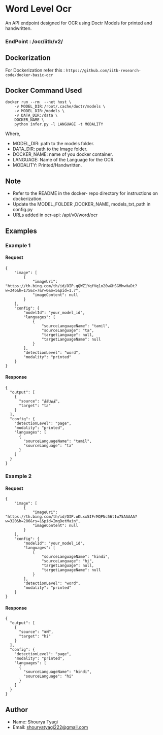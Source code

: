 # Word Level Ocr
An API endpoint designed for OCR using Doctr Models for printed and handwritten. 
### EndPoint : /ocr/iitb/v2/
## Dockerization
For Dockerization refer this : `https://github.com/iitb-research-code/docker-basic-ocr`
## Docker Command Used
```
docker run --rm  --net host \
    -v MODEL_DIR:/root/.cache/doctr/models \
	-v MODEL_DIR:/models \
	-v DATA_DIR:/data \
	DOCKER_NAME \
	python infer.py -l LANGUAGE -t MODALITY
```
Where,
- MODEL_DIR: path to the models folder.
- DATA_DIR: path to the Image folder.
- DOCKER_NAME: name of you docker container.
- LANGUAGE: Name of the Language for the OCR.
- MODALITY: Printed/Handwritten.


## Note
- Refer to the README in the docker- repo directory for instructions on dockerization.
- Update the MODEL_FOLDER ,DOCKER_NAME, models_txt_path in config.py
- URLs added in ocr-api: /api/v0/word/ocr

## Examples 
### Example 1
#### Request
```
{
	"image": [
    	{
        	"imageUri": "https://th.bing.com/th/id/OIP.gQWZ1YqfVq1o20wGHSGMhwHaDt?w=346&h=175&c=7&r=0&o=5&pid=1.7",
        	"imageContent": null
    	}
	],
	"config": {
    	"modelId": "your_model_id",
    	"languages": [
        	{
            	"sourceLanguageName": "tamil",
            	"sourceLanguage": "ta",
            	"targetLanguage": null,
            	"targetLanguageName": null
        	}
    	],
    	"detectionLevel": "word",
    	"modality": "printed"
	}
}
```
#### Response
```
{
  "output": [
    {
      "source": "நீரீபீத்தீ",
      "target": "ta"
    }
  ],
  "config": {
    "detectionLevel": "page",
    "modality": "printed",
    "languages": [
      {
        "sourceLanguageName": "tamil",
        "sourceLanguage": "ta"
      }
    ]
  }
}
```
### Example 2
#### Request
```
{
	"image": [
    	{
        	"imageUri": "https://th.bing.com/th/id/OIP.oKLxx5IFrMQPNc56t1w75AAAAA?w=320&h=286&rs=1&pid=ImgDetMain",
        	"imageContent": null
    	}
	],
	"config": {
    	"modelId": "your_model_id",
    	"languages": [
        	{
            	"sourceLanguageName": "hindi",
            	"sourceLanguage": "hi",
            	"targetLanguage": null,
            	"targetLanguageName": null
        	}
    	],
    	"detectionLevel": "word",
    	"modality": "printed"
	}
}
```
#### Response
```
{
  "output": [
    {
      "source": "कर्म",
      "target": "hi"
    }
  ],
  "config": {
    "detectionLevel": "page",
    "modality": "printed",
    "languages": [
      {
        "sourceLanguageName": "hindi",
        "sourceLanguage": "hi"
      }
    ]
  }
}
```

## Author
- Name: Shourya Tyagi
- Email: shouryatyagi222@gmail.com